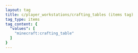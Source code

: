 ```yaml
---
layout: tag
title: c/player_workstations/crafting_tables (items tag)
tag_type: items
tag_content: {
  "values": [
    "minecraft:crafting_table"
  ]
}
---
```

